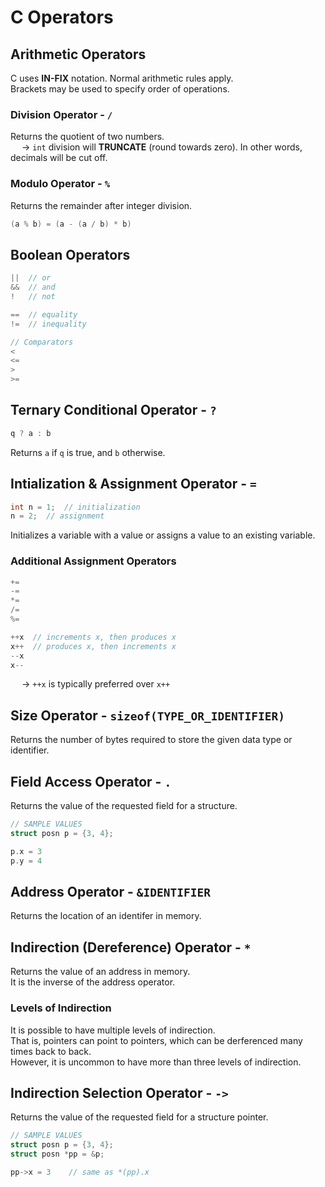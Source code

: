 # C Operators

## Arithmetic Operators
C uses **IN-FIX** notation. Normal arithmetic rules apply. <br>
Brackets may be used to specify order of operations. 

### Division Operator - `/`
Returns the quotient of two numbers. <br>
&emsp; → `int` division will **TRUNCATE** (round towards zero). In other words, decimals will be cut off. 

### Modulo Operator - `%`
Returns the remainder after integer division. 
```C
(a % b) = (a - (a / b) * b)

```
## Boolean Operators
```C
||  // or
&&  // and
!   // not

==  // equality
!=  // inequality

// Comparators
<
<=
>
>=

```
## Ternary Conditional Operator - `?`
```C
q ? a : b

```
Returns `a` if `q` is true, and `b` otherwise. 

## Intialization & Assignment Operator - `=`
```C
int n = 1;  // initialization
n = 2;  // assignment

```
Initializes a variable with a value or assigns a value to an existing variable.

### Additional Assignment Operators
```C
+=
-=
*=
/=
%=

++x  // increments x, then produces x
x++  // produces x, then increments x
--x
x--

```
&emsp; → `++x` is typically preferred over `x++`

## Size Operator - `sizeof(TYPE_OR_IDENTIFIER)`
Returns the number of bytes required to store the given data type or identifier. 

## Field Access Operator - `.`
Returns the value of the requested field for a structure.
```C
// SAMPLE VALUES
struct posn p = {3, 4};

p.x = 3
p.y = 4

```

## Address Operator - `&IDENTIFIER`
Returns the location of an identifer in memory. 

## Indirection (Dereference) Operator - `*`
Returns the value of an address in memory. <br>
It is the inverse of the address operator. 

### Levels of Indirection 
It is possible to have multiple levels of indirection. <br>
That is, pointers can point to pointers, which can be derferenced many times back to back. <br>
However, it is uncommon to have more than three levels of indirection.

## Indirection Selection Operator - `->`
Returns the value of the requested field for a structure pointer. 
```C
// SAMPLE VALUES
struct posn p = {3, 4};
struct posn *pp = &p;

pp->x = 3    // same as *(pp).x

```















